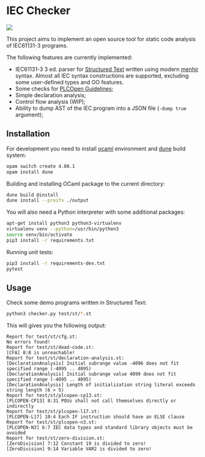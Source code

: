 # IEC Checker

![](https://github.com/jubnzv/iec-checker/workflows/Unit%20tests/badge.svg)

This project aims to implement an open source tool for static code analysis of IEC61131-3 programs.

The following features are currently implemented:
+ IEC61131-3 3 ed. parser for [Structured Text](https://en.wikipedia.org/wiki/Structured_text) written using modern [menhir](http://gallium.inria.fr/~fpottier/menhir/) syntax. Almost all IEC syntax constructions are supported, excluding some user-defined types and OO features.
+ Some checks for [PLCOpen Guidelines](https://plcopen.org/software-construction-guidelines);
+ Simple declaration analysis;
+ Control flow analysis (WIP);
+ Ability to dump AST of the IEC program into a JSON file (`-dump true` argument);

## Installation

For development you need to install [ocaml](https://ocaml.org/docs/install.html) environment and [dune](https://dune.readthedocs.io/en/stable/quick-start.html) build system:
```bash
opam switch create 4.08.1
opam install dune
```

Building and installing OCaml package to the current directory:
```bash
dune build @install
dune install --preifx ./output
```

You will also need a Python interpreter with some additional packages:
```bash
apt-get install python3 python3-virtualenv
virtualenv venv --python=/usr/bin/python3
source venv/bin/activate
pip3 install -r requirements.txt
```

Running unit tests:
```bash
pip3 install -r requirements-dev.txt
pytest
```

## Usage

Check some demo programs written in Structured Text:
```bash
python3 checker.py test/st/*.st
```

This will gives you the following output:
```
Report for test/st/cfg.st:
No errors found!
Report for test/st/dead-code.st:
[CFA] 8:8 is unreachable!
Report for test/st/declaration-analysis.st:
[DeclarationAnalysis] Initial subrange value -4096 does not fit specified range (-4095 .. 4095)
[DeclarationAnalysis] Initial subrange value 4099 does not fit specified range (-4095 .. 4095)
[DeclarationAnalysis] Length of initialization string literal exceeds string length (6 > 5)
Report for test/st/plcopen-cp13.st:
[PLCOPEN-CP13] 8:31 POUs shall not call themselves directly or indirectly
Report for test/st/plcopen-l17.st:
[PLCOPEN-L17] 10:4 Each IF instruction should have an ELSE clause
Report for test/st/plcopen-n3.st:
[PLCOPEN-N3] 6:7 IEC data types and standard library objects must be avoided
Report for test/st/zero-division.st:
[ZeroDivision] 7:12 Constant 19 is divided to zero!
[ZeroDivision] 9:14 Variable VAR2 is divided to zero!
```
